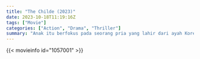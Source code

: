 ```yaml
---
title: "The Childe (2023)"
date: 2023-10-18T11:19:16Z
tags: ["Movie"]
categories: ["Action", "Drama", "Thriller"]
summary: "Anak itu berfokus pada seorang pria yang lahir dari ayah Korea dan ibu Filipina yang bercita-cita menjadi petinju. Dia melakukan perjalanan kembali ke Korea dengan harapan bisa melacak ayahnya, dan dalam prosesnya, dia terlibat dengan beberapa orang jahat."
---
```



  <mux-player stream-type="on-demand"
  src="https://kp3d-my.sharepoint.com/personal/ryoo_kp3d_onmicrosoft_com/_layouts/15/download.aspx?share=EVwc94g0c0lImdIyTsIUWVoBO1niF7mdqRYzBrQdUh6KAg" prefer-playback="mse" controls>
 
  </mux-player>
  

{{< movieinfo id="1057001" >}}

  <script src="https://cdn.jsdelivr.net/npm/@mux/mux-player"></script>
  
   <script type="application/ld+json">
 {
  "@context": "https://schema.org/",
  "@type": "VideoObject",
  "name": "The Childe (2023)",
  "contentUrl": "https://stream.mux.com/M00zVzMibVwb5022ELGAriH02023501Me02pnT02J3GhfgJw00M.m3u8",
  "thumbnailUrl": "https://www.themoviedb.org/t/p/original/ydC8ubFXQfkPJDhkduMhbE9mTz7.jpg?width=314&fit_mode=preserve&time=25",
  "uploadDate": "2023-10-18T11:19:16Z",
}

</script>